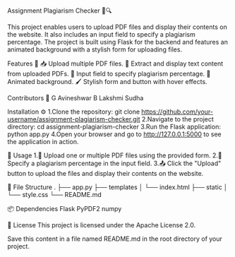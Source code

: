 Assignment Plagiarism Checker 📄🔍

This project enables users to upload PDF files and display their contents on the website. It also includes an input field to specify a plagiarism percentage. The project is built using Flask for the backend and features an animated background with a stylish form for uploading files.



Features 🌟
📥 Upload multiple PDF files.
📝 Extract and display text content from uploaded PDFs.
🔢 Input field to specify plagiarism percentage.
🎨 Animated background.
🖌️ Stylish form and button with hover effects.

Contributors 👥
G Avineshwar
B Lakshmi Sudha


Installation ⚙️
1.Clone the repository:
git clone https://github.com/your-username/assignment-plagiarism-checker.git
2.Navigate to the project directory:
cd assignment-plagiarism-checker
3.Run the Flask application:
python app.py
4.Open your browser and go to http://127.0.0.1:5000 to see the application in action.


📝 Usage
1.📂 Upload one or multiple PDF files using the provided form.
2.🔢 Specify a plagiarism percentage in the input field.
3.📤 Click the "Upload" button to upload the files and display their contents on the website.

📁 File Structure
.
├── app.py
├── templates
│   └── index.html
├── static
│   └── style.css
└── README.md


📦 Dependencies
Flask
PyPDF2
numpy

📜 License
This project is licensed under the Apache License 2.0.

Save this content in a file named README.md in the root directory of your project.

